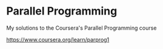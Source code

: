 Parallel Programming
====================

My solutions to the Coursera's Parallel Programming course

https://www.coursera.org/learn/parprog1
